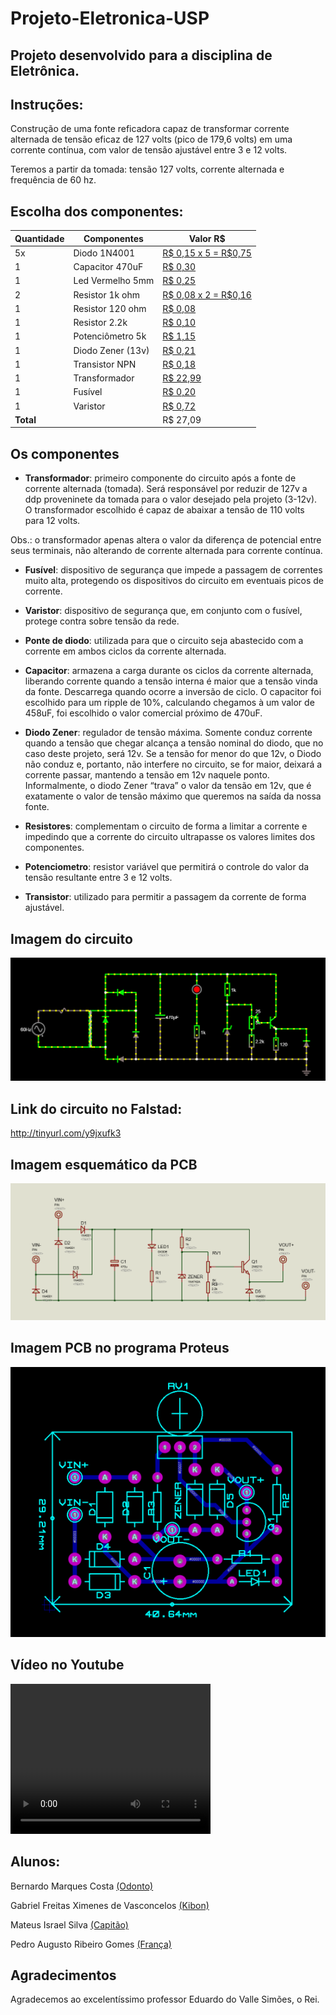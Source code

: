 # Projeto-Eletronica-USP

## Projeto desenvolvido para a disciplina de Eletrônica.

## Instruções:

Construção de uma fonte reficadora capaz de transformar corrente alternada de tensão eficaz de 127 volts (pico de 179,6 volts) em uma corrente contínua, com valor de tensão ajustável entre 3 e 12 volts. 

Teremos a partir da tomada: tensão 127 volts, corrente alternada e frequência de 60 hz.

## Escolha dos componentes:
| Quantidade | Componentes        | Valor R$ |
|------------|--------------------|----------|
| 5x         | Diodo 1N4001       | [R$ 0,15  x  5 = R$0,75](https://www.baudaeletronica.com.br/diodo-1n4001.html) |
| 1          | Capacitor 470uF    | [R$ 0,30](https://www.baudaeletronica.com.br/capacitor-eletrolitico-470uf-25v.html) |
| 1          | Led Vermelho 5mm   | [R$ 0,25](https://www.baudaeletronica.com.br/led-difuso-5mm-vermelho.html) |
| 2          | Resistor 1k ohm    | [R$ 0,08 x 2 = R$0,16](https://www.baudaeletronica.com.br/resistor-1k-5-1-4w.html) |
| 1          | Resistor 120 ohm   | [R$ 0,08](https://www.baudaeletronica.com.br/resistor-120r-5-1-4w.html) |
| 1          | Resistor 2.2k      | [R$ 0,10](https://daeletrica.com.br/resistor-2-2k-1-4w-x10-unidades.html) |
| 1          | Potenciômetro  5k  | [R$ 1,15](https://www.baudaeletronica.com.br/potenciometro-linear-de-5k-5000.html) |
| 1          | Diodo Zener (13v)  | [R$ 0,21](https://www.baudaeletronica.com.br/diodo-zener-1n4743-13v-1w.html) |
| 1          | Transistor NPN     | [R$ 0,18](https://www.baudaeletronica.com.br/transistor-npn-bc548.html) |
| 1          | Transformador      | [R$ 22,99](https://produto.mercadolivre.com.br/MLB-989883391-transformador-trafo-1212v-200ma-bivolt-eletronica-eletrica-_JM?quantity=1#position=1&type=item&tracking_id=9abf8c61-6492-4e02-bb1d-d1a22f9b055d) |
| 1          | Fusível            | [R$ 0,20](https://produto.mercadolivre.com.br/MLB-1215177820-100-pecas-fusivel-vidro-pequeno-5x20-100ma-promoco-_JM?matt_tool=82322591&matt_word&gclid=CjwKCAjw_-D3BRBIEiwAjVMy7KL-xfYxsBZ2ISQ6MRvXKc2D47XdN2jg_2NzGVHaAz0weXOF5UQ18RoCmSgQAvD_BwE&quantity=1) |
 | 1         | Varistor           | [R$ 0,72](https://produto.mercadolivre.com.br/MLB-802196375-50x-varistor-150v-10k-241-_JM?quantity=1#reco_item_pos=1&reco_backend=machinalis-seller-items-pdp&reco_backend_type=low_level&reco_client=vip-seller_items-above&reco_id=6a1c9055-dc87-4ed6-b1dd-cb4f8ae5d41d) |
| **Total**  |                    |  R$ 27,09 |

## Os componentes

* **Transformador**: primeiro componente do circuito após a fonte de corrente alternada (tomada). Será responsável por reduzir de 127v a ddp proveninete da tomada para o valor desejado pela projeto (3-12v). 
O transformador escolhido é capaz de abaixar a tensão de 110 volts para 12 volts.

Obs.: o transformador apenas altera o valor da diferença de potencial entre seus terminais, não alterando de corrente alternada para corrente contínua.
 
* **Fusível**: dispositivo de segurança que impede a passagem de correntes muito alta, protegendo os dispositivos do circuito em eventuais picos de corrente. 

* **Varistor**: dispositivo de segurança que, em conjunto com o fusível, protege contra sobre tensão da rede.

* **Ponte de diodo**: utilizada para que o circuito seja abastecido com a corrente em ambos ciclos da corrente alternada.  

* **Capacitor**: armazena a carga durante os ciclos da corrente alternada, liberando corrente quando a tensão interna é maior que a tensão vinda da fonte. Descarrega quando ocorre a inversão de ciclo. O capacitor foi escolhido para um ripple de 10%, calculando chegamos à um valor de 458uF, foi escolhido o valor comercial próximo de 470uF.

* **Diodo Zener**: regulador de tensão máxima. Somente conduz corrente quando a tensão que chegar alcança a tensão nominal do diodo, que no caso deste projeto, será 12v. Se a tensão for menor do que 12v, o Diodo não conduz e, portanto, não interfere no circuito, se for maior, deixará a corrente passar, mantendo a tensão em 12v naquele ponto.
Informalmente, o diodo Zener “trava” o valor da tensão em 12v, que é exatamente o valor de tensão  máximo que queremos na saída da nossa fonte.

* **Resistores**: complementam o circuito de forma a limitar a corrente e impedindo que a corrente do circuito ultrapasse os valores limites dos componentes.

* **Potenciometro**: resistor variável que permitirá o controle do valor da tensão resultante entre 3 e 12 volts.

* **Transistor**: utilizado para permitir a passagem da corrente de forma ajustável.

## Imagem do circuito
<img src="./Imagens-Simulação/Simulação.png">

## Link do circuito no Falstad:
http://tinyurl.com/y9jxufk3

## Imagem esquemático da PCB
<img src="./Imagens-Simulação/Esquemático.png">

## Imagem PCB no programa Proteus
<img src="./Imagens-Simulação/pcb.png">

## Vídeo no Youtube
<video width="320" height="240" controls>
 <source src="https://youtu.be/0L9eRKaqJ-0">
</video>

## Alunos:
Bernardo Marques Costa [(Odonto)](https://github.com/bmarquescost)

Gabriel Freitas Ximenes de Vasconcelos [(Kibon)](https://github.com/kibonusp)

Mateus Israel Silva [(Capitão)](https://github.com/Mateusrael)

Pedro Augusto Ribeiro Gomes [(França)](https://github.com/parg07)

## Agradecimentos

Agradecemos ao excelentíssimo professor Eduardo do Valle Simões, o Rei.
